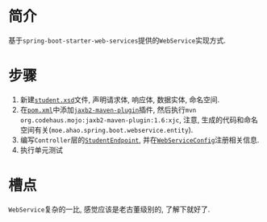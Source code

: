 # 简介
基于`spring-boot-starter-web-services`提供的`WebService`实现方式.

# 步骤
1. 新建[`student.xsd`](./src/main/resources/student.xsd)文件, 声明请求体, 响应体, 数据实体, 命名空间.
2. 在[`pom.xml`](./pom.xml)中添加[`jaxb2-maven-plugin`](http://www.mojohaus.org/jaxb2-maven-plugin)插件, 然后执行`mvn org.codehaus.mojo:jaxb2-maven-plugin:1.6:xjc`, 注意, 生成的代码和命名空间有关(`moe.ahao.spring.boot.webservice.entity`).
3. 编写`Controller`层的[`StudentEndpoint`](src/main/java/moe/ahao/spring/boot/webservice/controller/StudentEndpoint.java), 并在[`WebServiceConfig`](src/main/java/moe/ahao/spring/boot/webservice/config/WebServiceConfig.java)注册相关信息.
4. 执行单元测试

# 槽点
`WebService`复杂的一比, 感觉应该是老古董级别的, 了解下就好了.

